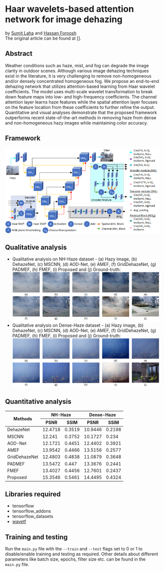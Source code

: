 # Haar wavelets-based attention network for image dehazing
by [Sumit Laha](https://www.cs.ucf.edu/~laha/) and [Hassan Foroosh](https://cil.cs.ucf.edu/people/faculty/)\
The original article can be found at [].
## Abstract
Weather conditions such as haze, mist, and fog can degrade the image clarity in outdoor scenes. Although various image
dehazing techniques exist in the literature, it is very challenging to remove non-homogeneous and/or densely
concentrated homogeneous fog. We propose an end-to-end dehazing network that utilizes attention-based learning from
Haar wavelet coefficients. The model uses multi-scale wavelet transformation to break down feature maps into low- and
high-frequency coefficients. The channel attention layer learns haze features while the spatial attention layer focuses
on the feature location from these coefficients to further refine the output. Quantitative and visual analyses
demonstrate that the proposed framework outperforms recent state-of-the-art methods in removing haze from dense and
non-homogeneous hazy images while maintaining color accuracy.
## Framework
<img src="figs/framework.png" alt="Framework of the proposed algorithm.">

## Qualitative analysis
- Qualitative analysis on NH-Haze dataset - (a) Hazy image, (b) DehazeNet, (c) MSCNN, (d) AOD-Net, (e) AMEF, (f)
GridDehazeNet, (g) PADMEF, (h) FMEF, (i) Proposed and (j) Ground-truth: <img src="figs/qual_nh-haze.png" alt="Qualitative analysis on NH-Haze dataset">
- Qualitative analysis on Dense-Haze dataset - (a) Hazy image, (b) DehazeNet, (c) MSCNN, (d) AOD-Net, (e) AMEF, (f)
GridDehazeNet, (g) PADMEF, (h) FMEF, (i) Proposed and (j) Ground-truth: <img src="figs/qual_d-haze.png" alt="Qualitative analysis on Dense-Haze dataset">

## Quantitative analysis
<table>
<thead>
  <tr>
    <th rowspan="2">Methods</th>
    <th colspan="2">NH-Haze</th>
    <th colspan="2">Dense-Haze</th>
  </tr>
  <tr>
    <th>PSNR</th>
    <th>SSIM</th>
    <th>PSNR</th>
    <th>SSIM</th>
  </tr>
</thead>
<tbody>
  <tr>
    <td>DehazeNet</td>
    <td>12.4718</td>
    <td>0.3519</td>
    <td>10.9446</td>
    <td>0.2198</td>
  </tr>
  <tr>
    <td>MSCNN</td>
    <td>12.241</td>
    <td>0.3752</td>
    <td>10.1727</td>
    <td>0.234</td>
  </tr>
  <tr>
    <td>AOD-Net</td>
    <td>12.1721</td>
    <td>0.4451</td>
    <td>12.4402</td>
    <td>0.3921</td>
  </tr>
  <tr>
    <td>AMEF</td>
    <td>13.9542</td>
    <td>0.4466</td>
    <td>13.5156</td>
    <td>0.2577</td>
  </tr>
  <tr>
    <td>GridDehazeNet</td>
    <td>12.4803</td>
    <td>0.4838</td>
    <td>11.0879</td>
    <td>0.3648</td>
  </tr>
  <tr>
    <td>PADMEF</td>
    <td>13.5472</td>
    <td>0.447</td>
    <td>13.3676</td>
    <td>0.2441</td>
  </tr>
  <tr>
    <td>FMEF</td>
    <td>13.4027</td>
    <td>0.4456</td>
    <td>12.7601</td>
    <td>0.2437</td>
  </tr>
  <tr>
    <td>Proposed</td>
    <td>15.3546</td>
    <td>0.5461</td>
    <td>14.4495</td>
    <td>0.4324</td>
  </tr>
</tbody>
</table>

## Libraries required
- tensorflow
- tensorflow_addons
- tensorflow_datasets
- [wavetf](https://github.com/fversaci/wavetf)
## Training and testing
Run the ```main.py``` file with the ```--train``` and ```--test``` flags set to 0 or 1 to disable/enable training and
testing as required. Other details about different parameters like batch size, epochs, filter size etc. can be found in
the ```main.py``` file.